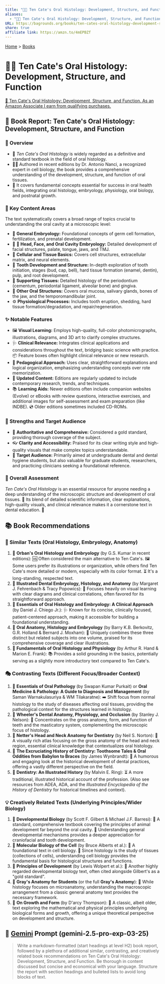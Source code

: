 ```yaml
---
title: "🦷👶 Ten Cate's Oral Histology: Development, Structure, and Function"
aliases:
  - "🦷👶 Ten Cate's Oral Histology: Development, Structure, and Function"
URL: https://bagrounds.org/books/ten-cates-oral-histology-development-structure-and-function
share: true
affiliate link: https://amzn.to/4mEPBZf
---
```

[Home](../index.md) > [Books](./index.md)  
# 🦷👶 Ten Cate's Oral Histology: Development, Structure, and Function  
[🛒 Ten Cate's Oral Histology: Development, Structure, and Function. As an Amazon Associate I earn from qualifying purchases.](https://amzn.to/4mEPBZf)  
  
## 📖 Book Report: Ten Cate's Oral Histology: Development, Structure, and Function  
  
### 🔬 Overview  
  
* 📖 *Ten Cate's Oral Histology* is widely regarded as a definitive and standard textbook in the field of oral histology.  
* 👨‍⚕️ Authored in recent editions by Dr. Antonio Nanci, a recognized expert in cell biology, the book provides a comprehensive understanding of the development, structure, and function of oral tissues.  
* 🦷 It covers fundamental concepts essential for success in oral health fields, integrating oral histology, embryology, physiology, oral biology, and postnatal growth.  
  
### 📝 Key Content Areas  
  
The text systematically covers a broad range of topics crucial to understanding the oral cavity at a microscopic level:  
  
* 👶 **General Embryology:** Foundational concepts of germ cell formation, fertilization, and prenatal development.  
* 👶 👄 **Head, Face, and Oral Cavity Embryology:** Detailed development of facial structures, palate, tongue, jaws, and TMJ.  
* 🧬 **Cellular and Tissue Basics:** Covers cell structures, extracellular matrix, and neural elements.  
* 🦷 **Tooth Development and Structure:** In-depth exploration of tooth initiation, stages (bud, cap, bell), hard tissue formation (enamel, dentin), pulp, and root development.  
* 💪 **Supporting Tissues:** Detailed histology of the periodontium (cementum, periodontal ligament, alveolar bone) and gingiva.  
* 👄 **Other Oral Structures:** Covers oral mucosa, salivary glands, bones of the jaw, and the temporomandibular joint.  
* ⚙️ **Physiological Processes:** Includes tooth eruption, shedding, hard tissue formation/degradation, and repair/regeneration.  
  
### ✨ Notable Features  
  
* 🖼️ **Visual Learning:** Employs high-quality, full-color photomicrographs, illustrations, diagrams, and 3D art to clarify complex structures.  
* 🩺 **Clinical Relevance:** Integrates clinical applications and considerations throughout the text, bridging basic science with practice. 📦 Feature boxes often highlight clinical relevance or new research.  
* 🧠 **Pedagogical Approach:** Uses clear, straightforward explanations and logical organization, emphasizing understanding concepts over rote memorization.  
* 🔄 **Updated Content:** Editions are regularly updated to include contemporary research, trends, and techniques.  
* 📚 **Learning Aids:** Newer editions often include companion websites (Evolve) or eBooks with review questions, interactive exercises, and additional images for self-assessment and exam preparation (like INDBE). 💿 Older editions sometimes included CD-ROMs.  
  
### 💪 Strengths and Target Audience  
  
* 🥇 **Authoritative and Comprehensive:** Considered a gold standard, providing thorough coverage of the subject.  
* 👓 **Clarity and Accessibility:** Praised for its clear writing style and high-quality visuals that make complex topics understandable.  
* 🎯 **Target Audience:** Primarily aimed at undergraduate dental and dental hygiene students, but also valuable for graduate students, researchers, and practicing clinicians seeking a foundational reference.  
  
### 💯 Overall Assessment  
  
*Ten Cate's Oral Histology* is an essential resource for anyone needing a deep understanding of the microscopic structure and development of oral tissues. 🔬 Its blend of detailed scientific information, clear explanations, high-quality visuals, and clinical relevance makes it a cornerstone text in dental education. 🦷  
  
## 📚 Book Recommendations  
  
### 👯 Similar Texts (Oral Histology, Embryology, Anatomy)  
  
1. 📖 **Orban's Oral Histology and Embryology** (by G.S. Kumar in recent editions): 🆚 Often considered the main alternative to Ten Cate's. 🖼️ Some users prefer its illustrations or organization, while others find Ten Cate's more detailed or modern, especially with its color format. ⏳ It's a long-standing, respected text.  
2. 📖 **Illustrated Dental Embryology, Histology, and Anatomy** (by Margaret J. Fehrenbach & Tracy Popowics): 👀 Focuses heavily on visual learning with clear diagrams and clinical correlations, often favored for its straightforward approach.  
3. 📖 **Essentials of Oral Histology and Embryology: A Clinical Approach** (by Daniel J. Chiego Jr.): 🩺 Known for its concise, clinically focused, patient-centered approach, making it accessible for building a foundational understanding.  
4. 📖 **Oral Anatomy, Histology and Embryology** (by Barry K.B. Berkovitz, G.R. Holland & Bernard J. Moxham): 🔗 Uniquely combines these three distinct but related subjects into one volume, praised for its comprehensive coverage and clear illustrations.  
5. 📖 **Fundamentals of Oral Histology and Physiology** (by Arthur R. Hand & Marion E. Frank): 📚 Provides a solid grounding in the basics, potentially serving as a slightly more introductory text compared to Ten Cate's.  
  
### 🎭 Contrasting Texts (Different Focus/Broader Context)  
  
1. 📖 **Essentials of Oral Pathology** (by Swapan Kumar Purkait) or **Oral Medicine & Pathology: A Guide to Diagnosis and Management** (by Saman Warnakulasuriya & WM Tilakaratne): ➡️ Shift focus from normal histology to the study of diseases affecting oral tissues, providing the pathological context for the structures learned in histology.  
2. 📖 **Wheeler's Dental Anatomy, Physiology, and Occlusion** (by Stanley J. Nelson): 🦷 Concentrates on the gross anatomy, form, and function of teeth and the masticatory system, complementing the microscopic focus of histology.  
3. 📖 **Netter's Head and Neck Anatomy for Dentistry** (by Neil S. Norton): 🧠 A visually rich atlas focusing on the gross anatomy of the head and neck region, essential clinical knowledge that contextualizes oral histology.  
4. 📖 **The Excruciating History of Dentistry: Toothsome Tales & Oral Oddities from Babylon to Braces** (by James Wynbrandt): 🤣 A humorous and engaging look at the historical development of dental practices, offering a vastly different perspective on the field.  
5. 📖 **Dentistry: An Illustrated History** (by Malvin E. Ring): ⏳ A more traditional, illustrated historical account of the profession. (Also see resources from ADEA, ADA, and the *Illustrated Encyclopedia of the History of Dentistry* for historical timelines and context).  
  
### 💡 Creatively Related Texts (Underlying Principles/Wider Biology)  
  
1. 📖 **Developmental Biology** (by Scott F. Gilbert & Michael J.F. Barresi): 🐣 A standard, comprehensive textbook covering the principles of animal development far beyond the oral cavity. 🌱 Understanding general developmental mechanisms provides a deeper appreciation for craniofacial and tooth development.  
2. 📖 **Molecular Biology of the Cell** (by Bruce Alberts et al.): 🔬 A foundational text in cell biology. 🧬 Since histology is the study of tissues (collections of cells), understanding cell biology provides the fundamental basis for histological structures and functions.  
3. 📖 **Principles of Development** (by Lewis Wolpert et al.): 🐣 Another highly regarded developmental biology text, often cited alongside Gilbert's as a "gold standard".  
4. 📖 **Gray's Anatomy for Students** (or the full **Gray's Anatomy**): 🧠 While histology focuses on microanatomy, understanding the macroscopic arrangement from a classic general anatomy text provides the necessary framework.  
5. 📖 **On Growth and Form** (by D'arcy Thompson): 📐 A classic, albeit older, text exploring the mathematical and physical principles underlying biological forms and growth, offering a unique theoretical perspective on development and structure.  
  
## 💬 [Gemini](../software/gemini.md) Prompt (gemini-2.5-pro-exp-03-25)  
> Write a markdown-formatted (start headings at level H2) book report, followed by a plethora of additional similar, contrasting, and creatively related book recommendations on Ten Cate's Oral Histology: Development, Structure, and Function. Be thorough in content discussed but concise and economical with your language. Structure the report with section headings and bulleted lists to avoid long blocks of text.